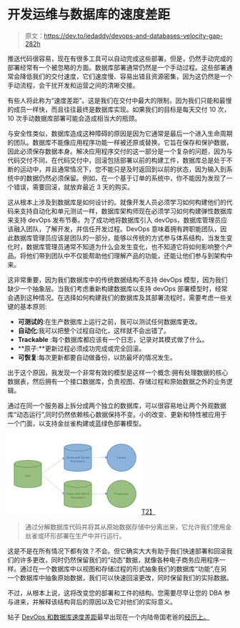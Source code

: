 # 开发运维与数据库的速度差距

> 原文：<https://dev.to/iedaddy/devops-and-databases-velocity-gap-282h>

推送代码很容易，现在有很多工具可以自动完成这些部署。但是，仍然手动完成的部署经常有一个被忽略的方面。数据库部署通常仍然是一个手动过程。这些部署通常会降低我们的交付速度，它们速度慢、容易出错且资源密集，因为这仍然是一个手动流程，会干扰开发和运营之间的清晰交接。

有些人将此称为“速度差距”。这是我们在交付中最大的限制，因为我们只能和最慢的成员一样快，而且往往最终是数据库实现。如果我们的目标是每天交付 10 次，10 次手动数据库部署可能会造成相当大的瓶颈。

与安全性类似，数据库造成这种障碍的原因是因为它通常是最后一个进入生命周期的团队。数据库不能像应用程序功能一样被还原或替换。它旨在保存和保护数据，因此必须保存数据本身。解决应用程序交付的这一部分是一个复杂的问题，因为与代码交付不同，在代码交付中，回滚包括部署以前的构建工件，数据库总是处于不断的运动中，并且通常情况下，您不能只是及时返回到以前的状态，因为输入到系统中的数据仍然必须保留。例如，在一个基于订单的系统中，你不能因为发现了一个错误，需要回滚，就放弃最近 3 天的购买。

这从根本上涉及到数据库是如何设计的。就像开发人员必须学习如何构建他们的代码来支持自动化和单元测试一样，数据库架构师现在必须学习如何构建弹性数据库来支持 devOps 发布节奏。为了成功地将数据库引入 devOps，数据库管理员应该融入团队，了解开发，并信任开发过程。DevOps 意味着拥有跨职能团队，因此数据库管理员应该是团队的一部分，能够以传统的方式参与体系结构，当发生变化时，数据库管理员通常不知道为什么会发生变化，也不知道它将如何影响整个产品。将他们带到团队中不仅能帮助他们理解产品的功能，还能让他们参与到架构中来。

这非常重要，因为我们数据库中的传统数据结构不支持 devOps 模型，因为我们缺少一个抽象层。当我们考虑重新构建数据库以支持 devOps 部署模型时，经常会遇到这种情况。在选择如何构建我们的数据库及其部署流程时，需要考虑一些关键的基本原则:

*   **可测试的**:在生产数据库上运行之前，我可以测试任何数据库更改。
*   **自动化**:我可以把整个过程自动化，这样就不会出错了。
*   **Trackable** :每个数据库都应该有一个日志，记录对其模式做了什么。
*   **原子:**更新过程必须成功完成或完全回滚。
*   **可恢复**:每次更新都要自动做备份，以防最坏的情况发生。

出于这个原因，我发现一个非常有效的模型是这样一个概念:拥有处理数据的核心数据表，然后拥有一个接口数据库，负责视图、存储过程和原始数据之外的业务逻辑。

通过在同一个服务器上拆分成两个独立的数据库，可以很容易地让两个外观数据库“动态运行”,同时仍然依赖核心数据保持不变。小的改变、更新和特性被应用于一个门面，以支持金丝雀构建或蓝绿色部署模型。

[![](img/2252d24518f5903839f46cce88a4fbef.png)T2】](http://iedaddy.com/wp-content/uploads/2017/12/canary-1.png)

> 通过分解数据库代码并将其从原始数据存储中分离出来，它允许我们使用金丝雀或环形部署在生产中并行运行。

这是不是在所有情况下都有效？不会。但它确实大大有助于我们快速部署和回滚我们的许多更改，同时仍然保留我们的“动态”数据，就像各种电子商务应用程序一样。通过在一个数据库中以视图和存储过程的形式抽象我们的数据库“功能”,在另一个数据库中抽象原始数据，我们可以快速回滚更改，同时保留我们的实际数据。

不过，从根本上说，这将改变您的部署和工件的结构。您需要尽早让您的 DBA 参与进来，并解释该结构背后的原因以及它对他们的实际意义。

帖子 [DevOps 和数据库速度差距](http://iedaddy.com/2017/12/devops-databases-velocity-gap/)最早出现在一个内陆帝国老爸的[经历上。](http://iedaddy.com)